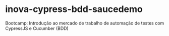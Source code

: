 # inova-cypress-bdd-saucedemo
Bootcamp: Introdução ao mercado de trabalho de automação de testes com CypressJS e Cucumber (BDD)
